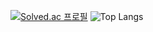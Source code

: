 [![Solved.ac 프로필](http://mazassumnida.wtf/api/v2/generate_badge?boj=august080829)](https://solved.ac/august080829)
![Top Langs](https://github-readme-stats.vercel.app/api/top-langs/?username=CraftsManShip001&layout=compact)
